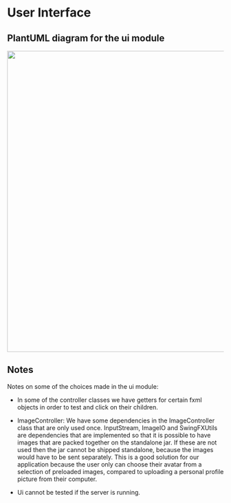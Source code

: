# User Interface

## PlantUML diagram for the ui module

<p align="center">
    <img width="700" src="/uploads/377314bb8d4c40e91331c96a6cd98b21/uiDiagram.png">
</p>

## Notes

Notes on some of the choices made in the ui module:

- In some of the controller classes we have getters for certain fxml objects in order to test and click on their children.

- ImageController: We have some dependencies in the ImageController class that are only used once. InputStream, ImageIO and SwingFXUtils are dependencies that are implemented so that it is possible to have images that are packed together on the standalone jar. If these are not used then the jar cannot be shipped standalone, because the images would have to be sent separately. This is a good solution for our application because the user only can choose their avatar from a selection of preloaded images, compared to uploading a personal profile picture from their computer.

- Ui cannot be tested if the server is running.
